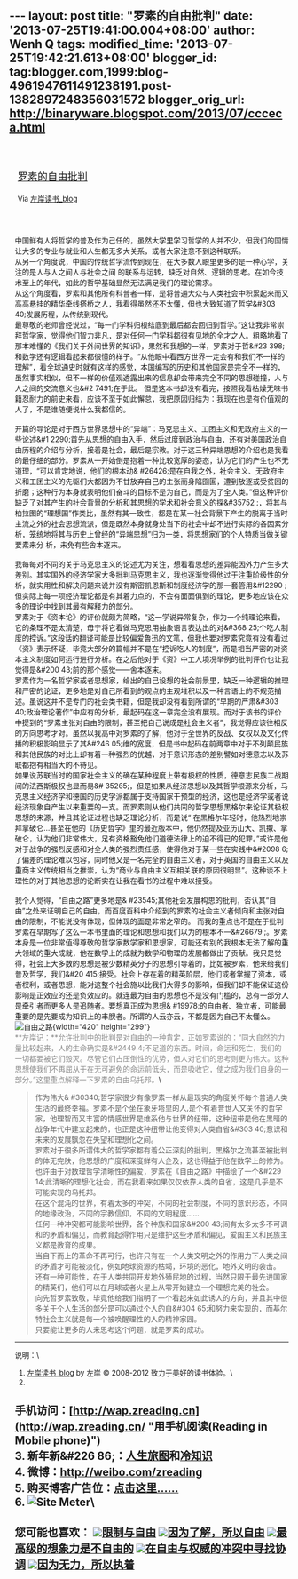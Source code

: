 --- layout: post title: "罗素的自由批判" date:
'2013-07-25T19:41:00.004+08:00' author: Wenh Q tags: modified\_time:
'2013-07-25T19:42:21.613+08:00' blogger\_id:
tag:blogger.com,1999:blog-4961947611491238191.post-1382897248356031572
blogger\_orig\_url: http://binaryware.blogspot.com/2013/07/ccceca.html
---
<div style="margin: 10px; padding: 5px;">

<div style="font-size: 18px;">

[\
罗素的自由批判](http://zreading.cn.feedsportal.com/c/35042/f/647833/s/2f1ab3b6/sc/22/l/0L0Szreading0Bcn0Carchives0C3910A0Bhtml/story01.htm)

</div>

<div style="font-size: 13px;">

Via [左岸读书\_blog](http://www.zreading.cn/)

</div>

</div>

<div style="font-size: 13px; padding: 15px 0 10px 10px;">

中国鲜有人将哲学的普及作为己任的，虽然大学里学习哲学的人并不少，但我们的国情让大多的专业与就业和人生都无多大关系，或者大家注意不到这种联系。\
从另一个角度说，中国的传统哲学流传到现在，在大多数人眼里更多的是一种心学，关注的是人与人之间人与社会之间
的联系与运转，缺乏对自然、逻辑的思考。在如今技术至上的年代，如此的哲学基础显然无法满足我们的理论需求。\
从这个角度看，罗素和其他所有科普者一样，是将普通大众与人类社会中积累起来而又高高悬挂的精华牵线搭桥之人，我看得虽然还不太懂，但也大致知道了哲学&\#303
40;发展历程，从传统到现代。\
最尊敬的老师曾经说过，“每一门学科归根结底到最后都会回归到哲学。”这让我非常崇拜哲学家，觉得他们智力非凡，是对任何一门学科都很有见地的全才之人。粗略地看了那本难懂的《我们关于外间世界的知识》，果然和我想的一样，罗素对于哲&\#23
398;和数学还有逻辑看起来都很懂的样子。“从他眼中看西方世界一定会有和我们不一样的理解”，看全球通史时就有这样的感觉，本国编写的历史和其他国家是完全不一样的，虽然事实相似，但不一样的价值观透露出来的信息却会带来完全不同的思想碰撞，人与人之间的交流意义也&\#2
7491;在于此。
但是这本书却没有看完，按照我看枯燥无味书籍忍耐力的前史来看，应该不至于如此懈怠，我把原因归结为：我现在也是有价值观的人了，不是谁随便说什么我都信的。\
\
开篇的导论是对于西方世界思想中的“异端”：马克思主义、工团主义和无政府主义的一些论述&\#1
2290;首先从思想的自由入手，然后过度到政治与自由，还有对美国政治自由历程的介绍与分析，接着是社会，最后是宗教。对于这三种异端思想的介绍也是我看的最仔细的部分。罗素从一开始倒是抱着一种比较宽厚的姿态，认为它们的产生也不无道理，“可以肯定地说，他们的根本动&
\#26426;是在自我之外，社会主义、无政府主义和工团主义的先驱们大都因为不甘放弃自己的主张而身陷囹圄，遭到放逐或受贫困的折磨；这种行为本身就表明他们奋斗的目标不是为自己，而是为了全人类。”但这种评价缺乏了对其产生的社会背景的分析和其思想的学术和社会意义的探&\#35752
;，将其与柏拉图的“理想国”作类比，虽然有其一致性，都是在某一社会背景下产生的脱离于当时主流之外的社会思想流派，但是既然本身就身处当下的社会中却不进行实际的各因素分析，笼统地将其与历史上曾经的“异端思想”归为一类，将思想家们的个人特质当做关键要素来分
析，未免有些舍本逐末。\
\
我每每对不同的关于马克思主义的论述尤为关注，想看看思想的差异能因外力产生多大差别。其实国外的经济学家大多批判马克思主义，我也逐渐觉得他过于注重阶级性的分析，就实用性和解决问题来说并没有斯密凯恩斯和制度经济学的那一套管用&\#12290
;但实际上每一项经济理论都是有其着力点的，不会有面面俱到的理论，更多地应该在众多的理论中找到其最有解释力的部分。\
罗素对于《资本论》的评价就颇为简略，“这一学说异常复杂，作为一个纯理论来看，它的条理不是太清楚，毋宁将它看做马克思用抽象语言表达出的对&\#368
25;个吃人制度的控诉。”这段话的翻译可能是比较偏爱鲁迅的文笔，但我也要对罗素究竟有没有看过《资》表示怀疑，毕竟大部分的篇幅并不是在“控诉吃人的制度”，而是相当严密的对资本主义制度如何运行进行分析。在之后他对于《资》中工人境况举例的批判评价也让我觉得是&\#200
43;前的那个感觉——舍本逐末。\
罗素作为一名哲学家或者思想家，给出的自己设想的社会前景里，缺乏一种逻辑的推理和严密的论证，更多地是对自己所看到的观点的主观堆积以及一种言语上的不规范描述。虽说这并不是专门的社会类书籍，但是我却没有看到所谓的“早期的严肃&\#303
40;政治理论著作”中应有的分析，最起码在这一章完全没有展现。而对于该书的评价中提到的“罗素主张对自由的限制，甚至把自己说成是社会主义者”，我觉得应该往相反的方向思考才对。虽然以我高中对罗素的了解，他对于全世界的反战、女权以及文化传播的积极影响显示了其&\#246
05;维的宽度，但是书中起码在前两章中对于不列颠民族和其他民族的对比上却有着一种强烈的优越，对于意识形态的差别譬如对德意志以及苏联都抱有相当大的不待见。\
如果说苏联当时的国家社会主义的确在某种程度上带有极权的性质，德意志民族二战期间的法西斯极权也显而易&\#
35265;，但是如果从经济思想以及其哲学根源来分析，马克思主义经济学和德国的历史学派都属于支持国家干预型的经济，这也是经济学或者说经济现象自产生以来重要的一支。而罗素则从他们共同的哲学思想黑格尔来论证其极权思想的来源，并且其论证过程也缺乏理论分析，而是说“
在黑格尔年轻时，他热烈地崇拜拿破仑…甚至在他的《历史哲学》里的最近版本中，他仍然提及亚历山大、凯撒、拿破仑，认为他们非常伟大，足有资格豁免他们道德法律上的迫不得已的犯罪。”或许是他对于战争的强烈反感和对全人类的强烈责任感，使得他对于某一些在实践中&\#2098
6;了偏差的理论难以包容，同时他又是一名完全的自由主义者，对于英国的自由主义以及重商主义传统相当之推崇，认为“商业与自由主义互相关联的原因很明显”。这种谈不上理性的对于其他思想的论断实在让我在看书的过程中难以接受。\
\
我个人觉得，“自由之路”更多地是&
\#23545;其他社会发展构思的批判，否认其“自由”之处来证明自己的自由，而百度百科中介绍到的罗素的社会主义者倾向和主张对自由的限制，不能说没有体现，但体现的面是非常之窄的。
而我的重点也不是在于批判罗素在早期写了这么一本书里面的理论和思想和我们以为的根本不一&\#26679
;。罗素本身是一位非常值得尊敬的哲学家数学家和思想家，可能还有别的我根本无法了解的重大领域的重大成就，他在数学上的成就为数学和物理的发展都做出了贡献。我只是觉得，社会上大多数的思想是被少数精英分子的思想引导着的，比如被罗素，他来给我们普及哲学，我们&\#20
415;接受。社会上存在着的精英阶层，他们或者掌握了资本，或者权利，或者思想，能对这整个社会施以比我们大得多的影响，但我们却不能保证这份影响是正效应的还是负效应的。就连最为自由的思想也不是没有门槛的，总有一部分人是牵引者而更多人是追随者。要想真正成为思想&
\#19978;的自由者、独立者，可能最重要的是先要成为知识上的丰腴者。所谓的人云亦云，不都是因为自己不太懂么。\
![自由之路](http://www.zreading.net/wp-content/uploads/2013/07/freedom.jpg){width="420"
height="299"}\
<span
style="color: #888888;">**左岸记：**允许批判中的批判是对自由的一种肯定，正如罗素说的：“同大自然的力量比较起来，人的生命确实是&\#2449
4;不足道的东西。时间，命运和死亡，我们的一切都要被它们毁灭。尽管它们占压倒性的优势，但人对它们的思考则更为伟大。这种思想使我们不再屈从于在无可避免的命运前低头，而是吸收它，使之成为我们自身的一部分。”这里重点解释一下罗素的自由乌托邦。</span>\
> 作为伟大&
> \#30340;哲学家很少有像罗素一样从最现实的角度关怀每个普通人类生活的最终幸福。罗素不是个坐在象牙塔里的人,是个有着普世人文关怀的哲学家，他理智而又丰富的情感世界是维系他与世界的纽带，这种纽带是他在黑暗的战争年代中建立起来的，也正是这种纽带让他变得对人类自省&\#303
> 40;意识和未来的发展飘忽在失望和理想化之间。\
> 罗素对于很多所谓伟大的哲学家都有着公正深刻的批判，黑格尔之流甚至被批判的体无完肤，他思想的广度和深度鲜有人企及，这也得益于他在数学上的修为。\
> 也许由于对数理哲学清晰性的偏爱，罗素在《自由之路》中描绘了一个&\#229
> 14;此清晰的理想化社会，而在我看来如果仅仅依靠人类的自省，这是几乎是不可能实现的乌托邦。\
> 在这个混沌的世界，有着太多的冲突，不同的社会制度，不同的意识形态，不同的地缘政治，不同的宗教信仰，不同的文明程度……\
> 任何一种冲突都可能影响世界，各个种族和国家&\#200
> 43;间有太多太多不可调和的矛盾和偏见，而教育起得作用只是维护这些矛盾和偏见，爱国主义和民族主义都是教育的成果。\
> 当自下而上的革命不再可行，也许只有在一个人类文明之外的作用力下人类之间的矛盾才可能被淡化，例如地球资源的枯竭，环境的恶化，地外文明的袭击。\
> 还有一种可能性，在于人类共同开发地外殖民地的过程，当然只限于最先进国家的精英们，他们可以在月球或者火星上从零开始建立一个理想完美的社会。\
> 向先哲罗素致敬，毕竟他给我们指明了一个看起来如此诱人的方向，并且其中很多关于个人生活的部分是可以通过个人的自&\#304
> 65;和努力来实现的，而基尔特社会主义就是每一个被唤醒理性的人的精神家园。\
> 只要能让更多的人来思考这个问题，就是罗素的成功。

------------------------------------------------------------------------

说明：\
1. [左岸读书\_blog](http://zreading.cn/) by 左岸 © 2008-2012
致力于美好的读书体验。\
2.
手机访问：[http://wap.zreading.cn](http://wap.zreading.cn/ "用手机阅读(Reading in Mobile phone)")\
3. 新年新&\#226
86;：[人生旅图](http://www.zreading.net/ "人生旅图")和[冷知识](http://www.zreading.net/lenzhishi "冷知识")\
4. 微博：<http://weibo.com/zreading>\
5.
购买博客广告位：[点击这里……](http://www.zreading.cn/about#ad "看了会心动!")\
6. ![Site Meter](http://s12.sitemeter.com/meter.asp?site=s12zxfclz)\
  --------------------------------------------------------------------------------------------------------------------------------------------------------------------------------------------------------------------------------------------------------
  **您可能也喜欢：**
  ![](http://static.wumii.cn/images/widget/widget_solidPoint.gif)[限制与自由](http://app.wumii.com/ext/redirect?url=http%3A%2F%2Fwww.zreading.cn%2Farchives%2F2423.html&from=http%3A%2F%2Fwww.zreading.cn%2Farchives%2F3910.html)
  ![](http://static.wumii.cn/images/widget/widget_solidPoint.gif)[因为了解，所以自由](http://app.wumii.com/ext/redirect?url=http%3A%2F%2Fwww.zreading.cn%2Farchives%2F2407.html&from=http%3A%2F%2Fwww.zreading.cn%2Farchives%2F3910.html)
  ![](http://static.wumii.cn/%20%20%20images/widget/widget_solidPoint.gif)[最高级的想象力是不自由的](http://app.wumii.com/ext/redirect?url=http%3A%2F%2Fwww.zreading.cn%2Farchives%2F1590.html&from=http%3A%2F%2Fwww.zreading.cn%2Farchives%2F3910.html)
  ![](http://static.wumii.cn/images/widget/widget_solidPoint.gif)[在自由与权威的冲突中寻找协调](http://app.wumii.com/ext/redirect?url=http%3A%2F%2Fwww.zreading.cn%2Farchives%2F1955.html&from=http%3A%2F%2Fwww.zreading.cn%2Farchives%2F3910.html)
  ![](http://static.wumii.cn/images/widget/widget_solidPoint.gif)[因为无力，所以执着](http://app.wumii.com/ext/redirect?url=http%3A%2F%2Fwww.zreading.cn%2Farchives%2F2495.html&from=http%3A%2F%2Fwww.zreading.cn%2Farchives%2F3910.html)
  --------------------------------------------------------------------------------------------------------------------------------------------------------------------------------------------------------------------------------------------------------

</div>
